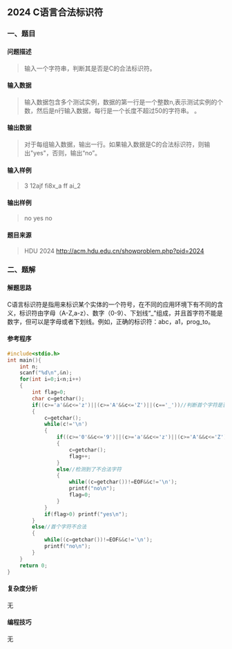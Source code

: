 ## 2024 C语言合法标识符

### 一、题目

#### 问题描述

> 输入一个字符串，判断其是否是C的合法标识符。  

#### 输入数据

>   输入数据包含多个测试实例，数据的第一行是一个整数n,表示测试实例的个数，然后是n行输入数据，每行是一个长度不超过50的字符串。 。 

#### 输出数据

> 对于每组输入数据，输出一行。如果输入数据是C的合法标识符，则输出"yes"，否则，输出“no”。

#### 输入样例

> 3
> 12ajf
> fi8x_a
> ff  ai_2

#### 输出样例

> no
> yes
> no

#### 题目来源

> HDU 2024 http://acm.hdu.edu.cn/showproblem.php?pid=2024

### 二、题解

#### 解题思路

 C语言标识符是指用来标识某个实体的一个符号，在不同的应用环境下有不同的含义，标识符由字母（A-Z,a-z）、数字（0-9）、下划线“_”组成，并且首字符不能是数字，但可以是字母或者下划线。例如，正确的标识符：abc，a1，prog_to。 

#### 参考程序

```c++
#include<stdio.h>
int main(){
    int n;
    scanf("%d\n",&n);
    for(int i=0;i<n;i++)
	{
        int flag=0;
        char c=getchar();
        if((c>='a'&&c<='z')||(c>='A'&&c<='Z')||(c=='_'))//判断首个字符是否合法 
		{
            c=getchar();
            while(c!='\n')
			{
                if((c>='0'&&c<='9')||(c>='a'&&c<='z')||(c>='A'&&c<='Z')||c=='_')//判断后续字符是否合法 
				{
                    c=getchar();
                    flag++;
                }
                else//检测到了不合法字符 
				{
                    while((c=getchar())!=EOF&&c!='\n');
                    printf("no\n");
                    flag=0;
                }
            }
            if(flag>0) printf("yes\n");
        }   
		else//首个字符不合法 
		{
            while((c=getchar())!=EOF&&c!='\n');
            printf("no\n");
        }
    }
    return 0;
}
```

#### 复杂度分析

无

#### 编程技巧

无
